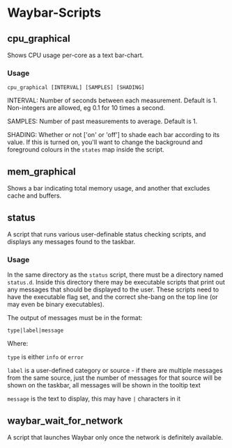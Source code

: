 # Waybar-Scripts

## cpu_graphical

Shows CPU usage per-core as a text bar-chart.

### Usage

`cpu_graphical [INTERVAL] [SAMPLES] [SHADING]`

INTERVAL: Number of seconds between each measurement. Default is 1. Non-integers are allowed, eg 0.1 for 10 times a second.

 SAMPLES: Number of past measurements to average. Default is 1.

 SHADING: Whether or not ['on' or 'off'] to shade each bar according to its value. If this is turned on, you'll want to change the background and foreground colours in the `states` map inside the script.


## mem_graphical

Shows a bar indicating total memory usage, and another that excludes cache and buffers.


## status

A script that runs various user-definable status checking scripts, and displays any messages found to the taskbar.

### Usage

In the same directory as the `status` script, there must be a directory named `status.d`. Inside this directory there may be executable scripts that print out any messages that should be displayed to the user. These scripts need to have the executable flag set, and the correct she-bang on the top line (or may even be binary executables).

The output of messages must be in the format:

`type|label|message`

Where:

`type` is either `info` or `error`

`label` is a user-defined category or source - if there are multiple messages from the same source, just the number of messages for that source will be shown on the taskbar, all messages will be shown in the tooltip text

`message` is the text to display, this may have `|` characters in it


## waybar_wait_for_network

A script that launches Waybar only once the network is definitely available.
